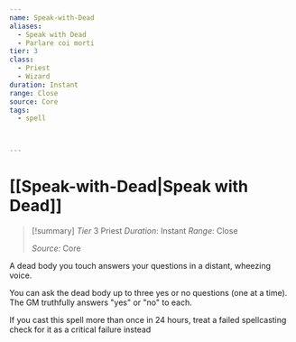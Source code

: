 ```yaml
---
name: Speak-with-Dead
aliases:
  - Speak with Dead
  - Parlare coi morti
tier: 3
class:
  - Priest
  - Wizard
duration: Instant
range: Close
source: Core
tags:
  - spell



---
```

# [[Speak-with-Dead|Speak with Dead]]

>[!summary]
> *Tier* 3
> Priest
> *Duration*: Instant
> *Range*: Close
> 
> *Source:* Core


A dead body you touch answers your questions in a distant, wheezing voice. 

You can ask the dead body up to three yes or no questions (one at a time). The GM truthfully answers "yes" or "no" to each. 

If you cast this spell more than once in 24 hours, treat a failed spellcasting check for it as a critical failure instead


